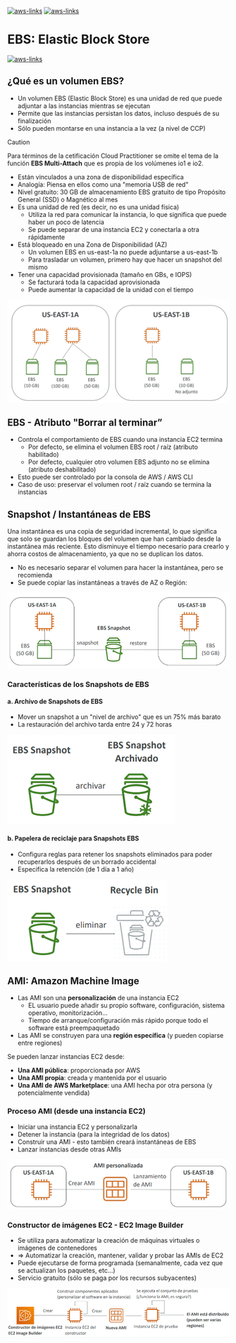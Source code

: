 [![aws-links](https://img.shields.io/badge/<-FF4859?style=for-the-badge)](../3_EC2/README.md)
[![aws-links](https://img.shields.io/badge/CONTENT_TABLE-175074?style=for-the-badge)](../README.md)
<!-- [![aws-links](https://img.shields.io/badge/>-FF4859?style=for-the-badge)](../xxx/README.md) -->

# EBS: Elastic Block Store
[![aws-links](https://img.shields.io/badge/Documentación-orange?style=for-the-badge)](https://docs.aws.amazon.com/es_es/ebs/latest/userguide/what-is-ebs.html)

## ¿Qué es un volumen EBS?
- Un volumen EBS (Elastic Block Store) es una unidad de red que puede
adjuntar a las instancias mientras se ejecutan
- Permite que las instancias persistan los datos, incluso después de su
finalización
- Sólo pueden montarse en una instancia a la vez (a nivel de CCP)

> [!CAUTION]
> Para términos de la cetificación Cloud Practitioner se omite el tema de la función **EBS Multi-Attach** que es propia de los volúmenes io1 e io2.

- Están vinculados a una zona de disponibilidad específica
- Analogía: Piensa en ellos como una "memoria USB de red"
- Nivel gratuito: 30 GB de almacenamiento EBS gratuito de tipo Propósito
General (SSD) o Magnético al mes
- Es una unidad de red (es decir, no es una unidad física)
    - Utiliza la red para comunicar la instancia, lo que significa que puede haber un poco de latencia
    - Se puede separar de una instancia EC2 y conectarla a otra rápidamente
- Está bloqueado en una Zona de Disponibilidad (AZ)
    - Un volumen EBS en us-east-1a no puede adjuntarse a us-east-1b
    - Para trasladar un volumen, primero hay que hacer un snapshot del mismo
- Tener una capacidad provisionada (tamaño en GBs, e IOPS)
    - Se facturará toda la capacidad aprovisionada
    - Puede aumentar la capacidad de la unidad con el tiempo

![](./assets/ebs-example.png)

## EBS - Atributo "Borrar al terminar”
- Controla el comportamiento de EBS cuando una instancia EC2 termina
    - Por defecto, se elimina el volumen EBS root / raíz (atributo habilitado)
    - Por defecto, cualquier otro volumen EBS adjunto no se elimina (atributo deshabilitado)
- Esto puede ser controlado por la consola de AWS / AWS CLI
- Caso de uso: preservar el volumen root / raíz cuando se termina la instancias

## Snapshot / Instantáneas de EBS
Una instantánea es una copia de seguridad incremental, lo que significa que solo se guardan los bloques del volumen que han cambiado desde la instantánea más reciente. Esto disminuye el tiempo necesario para crearlo y ahorra costos de almacenamiento, ya que no se duplican los datos.
- No es necesario separar el volumen para hacer la instantánea, pero se recomienda
- Se puede copiar las instantáneas a través de AZ o Región:

![](./assets/ebs-snapshot.png)

### Características de los Snapshots de EBS
#### a. Archivo de Snapshots de EBS
- Mover un snapshot a un "nivel de archivo" que es un 75% más barato
- La restauración del archivo tarda entre 24 y 72 horas

![](./assets/ebs-snapshot-archive.png)

#### b. Papelera de reciclaje para Snapshots EBS
- Configura reglas para retener los snapshots eliminados para poder recuperarlos después de un borrado accidental
- Especifica la retención (de 1 día a 1 año)

![](./assets/ebs-snapshot-delete.png)

## AMI: Amazon Machine Image
- Las AMI son una **personalización** de una instancia EC2
    - EL usuario puede añadir su propio software, configuración, sistema operativo, monitorización...
    - Tiempo de arranque/configuración más rápido porque todo el software está preempaquetado
- Las AMI se construyen para una **región específica** (y pueden copiarse entre regiones)

Se pueden lanzar instancias EC2 desde:
- **Una AMI pública**: proporcionada por AWS
- **Una AMI propia**: creada y mantenida por el usuario
- **Una AMI de AWS Marketplace**: una AMI hecha por otra persona (y
potencialmente vendida)

### Proceso AMI (desde una instancia EC2)
- Iniciar una instancia EC2 y personalizarla
- Detener la instancia (para la integridad de los datos)
- Construir una AMI - esto también creará instantáneas de EBS
- Lanzar instancias desde otras AMIs

![](./assets/ami-ec2.png)

### Constructor de imágenes EC2 - EC2 Image Builder
- Se utiliza para automatizar la creación de máquinas virtuales o imágenes de contenedores
- => Automatizar la creación, mantener, validar y probar las AMIs de EC2
- Puede ejecutarse de forma programada (semanalmente, cada vez que se actualizan los
paquetes, etc...)
- Servicio gratuito (sólo se paga por los recursos subyacentes)

![](./assets/ec2-image-builder.png)